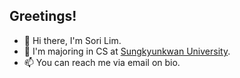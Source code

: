 ## Greetings!
- 👋 Hi there, I'm Sori Lim.
- 🏫 I'm majoring in CS at [Sungkyunkwan University](http://cs.skku.edu).
- 📫 You can reach me via email on bio.

<!---
- 👀 I’m interested in ...
- 🌱 I’m currently learning ...
- 💞️ I’m looking to collaborate on ...

aintbe/aintbe is a ✨ special ✨ repository because its `README.md` (this file) appears on your GitHub profile.
You can click the Preview link to take a look at your changes.

should later ref https://github.com/durgeshsamariya/awesome-github-profile-readme-templates
--->
